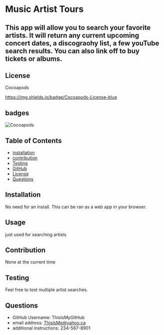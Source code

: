 # Music Artist Tours

## This app will allow you to search your favorite artists. It will return any current upcoming concert dates, a discograohy list, a few youTube search results. You can also link off to buy tickets or albums.


  ## License
  Cocoapods
  
https://img.shields.io/badge/Cocoapods-License-blue
    

## badges
![Cocoapods](https://img.shields.io/badge/Cocoapods-License-blue)
    


## Table of Contents

- [installation](#installation)
- [contribution](#contribution)
- [Testing](#testing)
- [GitHub](#github)
- [License](#license)
- [Questions](#questions)

## Installation 
  No need for an install. This can be ran as a web app in your browser. 

## Usage
  just used for searching artists

## Contribution  
  None at the current time

## Testing
  Feel free to test multiple artist searches.

## Questions
  - GitHub Username: ThisIsMyGitHub
  - email address: ThisIsMe@yahoo.ca
  - additional instructions:
  234-567-8901
